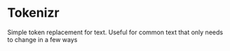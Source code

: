 # Tokenizr
Simple token replacement for text. Useful for common text that only needs to change in a few ways
